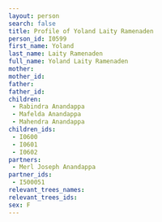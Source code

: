 ```yaml
---
layout: person
search: false
title: Profile of Yoland Laity Ramenaden
person_id: I0599
first_name: Yoland
last_name: Laity Ramenaden
full_name: Yoland Laity Ramenaden
mother: 
mother_id: 
father: 
father_id: 
children:
 - Rabindra Anandappa
 - Mafelda Anandappa
 - Mahendra Anandappa
children_ids:
 - I0600
 - I0601
 - I0602
partners:
 - Merl Joseph Anandappa
partner_ids:
 - I500051
relevant_trees_names:
relevant_trees_ids:
sex: F
---
```


